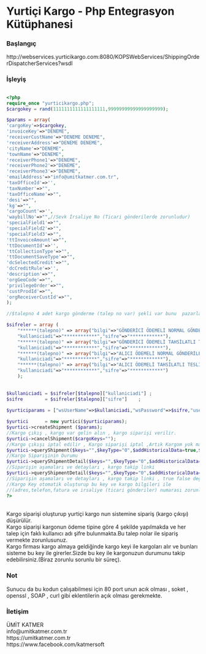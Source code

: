 # Yurtiçi Kargo - Php Entegrasyon Kütüphanesi

<h3 id="baslangic">Başlangıç</h3>
http://webservices.yurticikargo.com:8080/KOPSWebServices/ShippingOrderDispatcherServices?wsdl

<h3 id="isleyis">İşleyiş</h3>

```php

<?php
require_once "yurticikargo.php";
$cargokey = rand(1111111111111111111,99999999999999999999);

$params = array(
'cargoKey'=>$cargokey,
'invoiceKey'=>"DENEME",
'receiverCustName'=>"DENEME DENEME",
'receiverAddress'=>"DENEME DENEME",
'cityName'=>"DENEME",
'townName'=>"DENEME",
'receiverPhone1'=>"DENEME",
'receiverPhone2'=>"DENEME",
'receiverPhone3'=>"DENEME",
'emailAddress'=>"info@umitkatmer.com.tr",
'taxOfficeId'=>'',
'taxNumber'=>"",
'taxOfficeName'=>"",
'desi'=>"",
'kg'=>"",
'cargoCount'=>'',
'waybillNo'=>"",//Sevk İrsaliye No (Ticari gönderilerde zorunludur)
'specialField1'=>"",
'specialField2'=>"",
'specialField3'=>"",
'ttInvoiceAmount'=>"",
'ttDocumentId'=>'',
'ttCollectionType'=>"",
'ttDocumentSaveType'=>"",
'dcSelectedCredit'=>"",
'dcCreditRule'=>'',
'description'=>"",
'orgGeoCode'=>"",
'privilegeOrder'=>"",
'custProdId'=>"",
'orgReceiverCustId'=>"",
);

//$talepno 4 adet kargo gönderme (talep no var) şekli var bunu  pazarlama sorumlusu arkadaş size iletecektir.

$sifreler = array (
    "******(talepno)" => array("bilgi"=>"GÖNDERİCİ ÖDEMELİ NORMAL GÖNDERİLER", 
    "kullaniciadi"=>"************","sifre"=>"************"),
    "******(talepno)" => array("bilgi"=>"GÖNDERİCİ ÖDEMELİ TAHSİLATLI TESLİMAT", 
    "kullaniciadi"=>"************","sifre"=>"************"),
    "******(talepno)" => array("bilgi"=>"ALICI ÖDEMELİ NORMAL GÖNDERİLER", 
    "kullaniciadi"=>"************","sifre"=>"************"),
    "******(talepno)" => array("bilgi"=>"ALICI ÖDEMELİ TAHSİLATLI TESLİMAT", 
    "kullaniciadi"=>"************","sifre"=>"************")
    );
		
		
$kullaniciadi = $sifreler[$talepno]["kullaniciadi"]	;	
$sifre        = $sifreler[$talepno]["sifre"]	;	
		
$yurticiparams = ["wsUserName"=>$kullaniciadi,"wsPassword"=>$sifre,"userLanguage"=>"TR"];

$yurtici      = new yurtici($yurticiparams);
$yurtici->createShipment ($params); 
//Kargo çıkış , kargo var gelin alın , kargo siparişi verilir.
$yurtici->cancelShipment($cargoKeys="");
//Kargo çıkışı iptal edilir , Kargo siparişi iptal ,Artık Kargom yok maalesef .
$yurtici->queryShipment($keys="",$keyType="0",$addHistoricalData=true,$onlyTracking=true);
//Kargo Siparişinin Durumu
$yurtici->queryShipmentDetail($keys="",$keyType="0",$addHistoricalData=true,$onlyTracking=true,$jsonData=true);
//Siparişin aşamaları ve detayları , kargo takip linki 
$yurtici->queryShipmentDetail($keys="",$keyType="0",$addHistoricalData=true,$onlyTracking=false,$jsonData=false);
//Siparişin aşamaları ve detayları , kargo takip linki , true false değerlerine göre bilgiler gelmektedir.
//Kargo Key otomatik oluşturup bu key ve kargo bilgileri ile 
//(adres,telefon,fatura ve irsaliye (ticari gönderiler) numarası zorunludur) 
?>
```


<br>Kargo siparişi oluşturup yurtiçi kargo nun sistemine sipariş (kargo çıkışı) düşürülür.
<br>Kargo siparişi kargonun ödeme tipine göre 4 şekilde yapılmakda ve her talep için faklı kullanıcı adı şifre bulunmakta.Bu talep nolar ile sipariş vermekte zorunlusunuz.
<br>Kargo firması kargo almaya geldiğinde kargo keyi ile kargoları alır ve bunları sisteme bu key ile girerler.Sizde bu key ile kargonuzun durumunu takip edebilirsiniz.(Biraz zorunlu sorunlu bir süreç).

<h3 id="not">Not</h3>
Sunucu da bu kodun çalışabilmesi için 80 port unun acık olması , soket , openssl , SOAP , curl  gibi eklentilerin açık olması gerekmekte.

<h3 id="iletisim">İletişim</h3>
ÜMİT KATMER
<br>info@umitkatmer.com.tr
<br>https://umitkatmer.com.tr
<br>https://www.facebook.com/katmersoft


